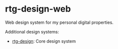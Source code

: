 # rtg-design-web

Web design system for my personal digital properties.

Additional design systems:

- [rtg-design](https://github.com/ryantoddgarza/rtg-design.git): Core design system
